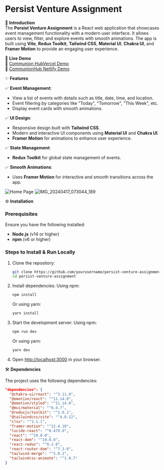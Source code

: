 # Persist Venture Assignment

🚀 **Introduction**  
The **Persist Venture Assignment** is a React web application that showcases event management functionality with a modern user interface. It allows users to view, filter, and explore events with smooth animations. The app is built using **Vite**, **Redux Toolkit**, **Tailwind CSS**, **Material UI**, **Chakra UI**, and **Framer Motion** to provide an engaging user experience.

📌 **Live Demo**  
🔗 [Communion HubVercel Demo](https://perisit-venture-react-assignment.vercel.app/)  
🔗 [CommunionHub Netlify Demo](https://persist-venture-assignment.netlify.app/)

✨ **Features**


✅ **Event Management**:
- View a list of events with details such as title, date, time, and location.
- Event filtering by categories like "Today", "Tomorrow", "This Week", etc.
- Display event cards with smooth animations.

✅ **UI Design**:
- Responsive design built with **Tailwind CSS**.
- Modern and interactive UI components using **Material UI** and **Chakra UI**.
- **Framer Motion** for animations to enhance user experience.

✅ **State Management**:
- **Redux Toolkit** for global state management of events.

✅ **Smooth Animations**:
- Uses **Framer Motion** for interactive and smooth transitions across the app.




![Home Page](./assets/home-page.png)
![IMG_20240417_073044_189](https://github.com/user-attachments/assets/0a69901b-4128-4676-b831-fa1b67077226)


⚙️ **Installation**

### Prerequisites
Ensure you have the following installed:
- **Node.js** (v14 or higher)
- **npm** (v6 or higher)

### Steps to Install & Run Locally

1. Clone the repository:
    ```bash
    git clone https://github.com/yourusername/persist-venture-assignment.git
    cd persist-venture-assignment
    ```

2. Install dependencies:
    Using npm:
    ```bash
    npm install
    ```
    Or using yarn:
    ```bash
    yarn install
    ```

3. Start the development server:
    Using npm:
    ```bash
    npm run dev
    ```
    Or using yarn:
    ```bash
    yarn dev
    ```

4. Open [http://localhost:3000](http://localhost:3000) in your browser.

🛠️ **Dependencies**

The project uses the following dependencies:

```json
"dependencies": {
  "@chakra-ui/react": "^3.11.0",
  "@emotion/react": "^11.14.0",
  "@emotion/styled": "^11.14.0",
  "@mui/material": "^6.4.7",
  "@reduxjs/toolkit": "^2.6.1",
  "@tailwindcss/vite": "^4.0.12",
  "clsx": "^2.1.1",
  "framer-motion": "^12.4.10",
  "lucide-react": "^0.479.0",
  "react": "^19.0.0",
  "react-dom": "^19.0.0",
  "react-redux": "^9.2.0",
  "react-router-dom": "^7.3.0",
  "tailwind-merge": "^3.0.2",
  "tailwindcss-animate": "^1.0.7"
}
